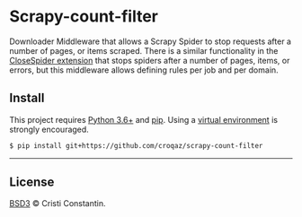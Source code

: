 # Scrapy-count-filter

Downloader Middleware that allows a Scrapy Spider to stop requests after a number of pages, or items scraped.
There is a similar functionality in the [CloseSpider extension](https://scrapy.readthedocs.io/en/latest/topics/extensions.html#module-scrapy.extensions.closespider) that stops spiders after a number of pages, items, or errors, but this middleware allows defining rules per job and per domain.


## Install

This project requires [Python 3.6+](https://www.python.org/) and [pip](https://pip.pypa.io/). Using a [virtual environment](https://virtualenv.pypa.io/) is strongly encouraged.

```sh
$ pip install git+https://github.com/croqaz/scrapy-count-filter
```

-----

## License

[BSD3](LICENSE) © Cristi Constantin.
